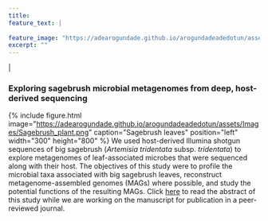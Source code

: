 ```yaml
---
title:
feature_text: |
  
feature_image: "https://adearogundade.github.io/arogundadeadedotun/assets/Images/Research_Cover_1.jpg"
excerpt: ""
---
```


|

### Exploring sagebrush microbial metagenomes from deep, host-derived sequencing

{% include figure.html image="https://adearogundade.github.io/arogundadeadedotun/assets/Images/Sagebrush_plant.png" caption="Sagebrush leaves" position="left" width="300" height="800" %} We used host-derived Illumina shotgun sequences of big sagebrush (_Artemisia tridentata_ subsp. _tridentata_) to explore metagenomes of leaf-associated microbes that were sequenced along with their host. The objectives of this study were to ​​profile the microbial taxa associated with big sagebrush leaves, reconstruct metagenome-assembled genomes (MAGs) where possible, and study the potential functions of the resulting MAGs. Click [here](https://www.boisestate.edu/events/event/graduate-defense-adedotun-arogundade/) to read the abstract of this study while we are working on the manuscript for publication in a peer-reviewed journal.


